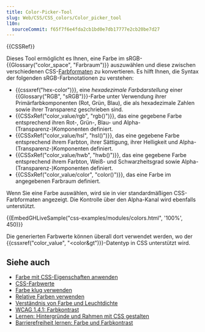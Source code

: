 ```yaml
---
title: Color-Picker-Tool
slug: Web/CSS/CSS_colors/Color_picker_tool
l10n:
  sourceCommit: f65f7f6e4fda2cb1bd0e7db17777e2cb20be7d27
---
```


{{CSSRef}}

Dieses Tool ermöglicht es Ihnen, eine Farbe im sRGB-{{Glossary("color_space", "Farbraum")}} auszuwählen und diese zwischen verschiedenen CSS-[Farbformaten](/de/docs/Web/CSS/color_value) zu konvertieren. Es hilft Ihnen, die Syntax der folgenden sRGB-Farbnotationen zu verstehen:

- {{cssxref("hex-color")}}, eine _hexadezimale Farbdarstellung_ einer {{Glossary("RGB", "sRGB")}}-Farbe unter Verwendung ihrer Primärfarbkomponenten (Rot, Grün, Blau), die als hexadezimale Zahlen sowie ihrer Transparenz geschrieben sind.
- {{CSSxRef("color_value/rgb", "rgb()")}}, das eine gegebene Farbe entsprechend ihren Rot-, Grün-, Blau- und Alpha-(Transparenz-)Komponenten definiert.
- {{CSSxRef("color_value/hsl", "hsl()")}}, das eine gegebene Farbe entsprechend ihrem Farbton, ihrer Sättigung, ihrer Helligkeit und Alpha-(Transparenz-)Komponenten definiert.
- {{CSSxRef("color_value/hwb", "hwb()")}}, das eine gegebene Farbe entsprechend ihrem Farbton, Weiß- und Schwarzheitsgrad sowie Alpha-(Transparenz-)Komponenten definiert.
- {{CSSxRef("color_value/color", "color()")}}, das eine Farbe im angegebenen Farbraum definiert.

Wenn Sie eine Farbe auswählen, wird sie in vier standardmäßigen CSS-Farbformaten angezeigt. Die Kontrolle über den Alpha-Kanal wird ebenfalls unterstützt.

{{EmbedGHLiveSample("css-examples/modules/colors.html", '100%', 450)}}

Die generierten Farbwerte können überall dort verwendet werden, wo der {{cssxref("color_value", "&lt;color&gt")}}-Datentyp in CSS unterstützt wird.

## Siehe auch

- [Farbe mit CSS-Eigenschaften anwenden](/de/docs/Web/CSS/CSS_colors/Applying_color)
- [CSS-Farbwerte](/de/docs/Web/CSS/CSS_colors/Color_values)
- [Farbe klug verwenden](/de/docs/Web/CSS/CSS_colors/Using_color_wisely)
- [Relative Farben verwenden](/de/docs/Web/CSS/CSS_colors/Relative_colors)
- [Verständnis von Farbe und Leuchtdichte](/de/docs/Web/Accessibility/Guides/Colors_and_Luminance)
- [WCAG 1.4.1: Farbkontrast](/de/docs/Web/Accessibility/Guides/Understanding_WCAG/Perceivable/Color_contrast)
- [Lernen: Hintergründe und Rahmen mit CSS gestalten](/de/docs/Learn_web_development/Core/Styling_basics/Backgrounds_and_borders)
- [Barrierefreiheit lernen: Farbe und Farbkontrast](/de/docs/Learn_web_development/Core/Accessibility/CSS_and_JavaScript#color_and_color_contrast)
